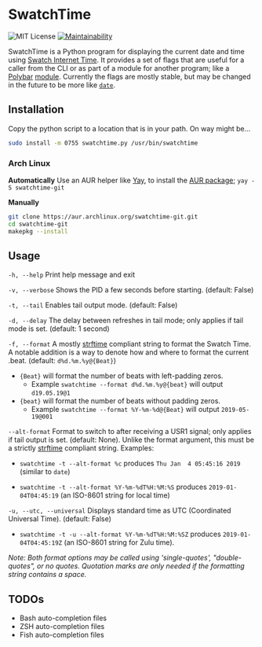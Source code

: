 # SwatchTime

![MIT License](https://img.shields.io/github/license/henry-malinowski/SwatchTime.svg?style=popout)
[![Maintainability](https://api.codeclimate.com/v1/badges/dd0f9388c802c7c8cea2/maintainability)](https://codeclimate.com/github/henry-malinowski/SwatchTime/maintainability)

SwatchTime is a Python program for displaying the current date and time using [Swatch Internet Time](https://en.wikipedia.org/wiki/Swatch_Internet_Time). It provides a set of flags that are useful for a caller from the CLI or as part of a module for another program; like a [Polybar](https://github.com/jaagr/polybar) [module](https://github.com/jaagr/polybar/wiki/User-contributed-modules).  Currently the flags are mostly stable, but may be changed in the future to be more like [`date`](https://linux.die.net/man/1/date).

## Installation

Copy the python script to a location that is in your path. On way might be...

```sh
sudo install -m 0755 swatchtime.py /usr/bin/swatchtime
```

### Arch Linux

**Automatically**
Use an AUR helper like [Yay](https://github.com/Jguer/yay), to install the [AUR package](https://aur.archlinux.org/packages/swatchtime-git/); `yay -S swatchtime-git`

**Manually**

```sh
git clone https://aur.archlinux.org/swatchtime-git.git 
cd swatchtime-git
makepkg --install
```

## Usage

`-h, --help` Print help message and exit

`-v, --verbose` Shows the PID a few seconds before starting. (default: False)

`-t, --tail` Enables tail output mode. (default: False)

`-d, --delay` The delay between refreshes in tail mode; only applies if tail mode is set. (default: 1 second)

`-f, --format` A mostly [strftime](https://docs.python.org/3/library/datetime.html#strftime-and-strptime-behavior) compliant string to format the Swatch Time. A notable addition is a way to denote how and where to format the current .beat. (default: `d%d.%m.%y@{Beat}`)

* `{Beat}` will format the number of beats with left-padding zeros.
  * Example `swatchtime --format d%d.%m.%y@{beat}` will output `d19.05.19@1`
* `{beat}` will format the number of beats without padding zeros.
  * Example `swatchtime --format %Y-%m-%d@{Beat}` will output `2019-05-19@001`

`--alt-format` Format to switch to after receiving a USR1 signal; only applies if tail output is set. (default: None). Unlike the format argument, this must be a strictly [strftime](https://docs.python.org/3/library/datetime.html#strftime-and-strptime-behavior) compliant string. Examples:

* `swatchtime -t --alt-format %c` produces `Thu Jan  4 05:45:16 2019` (similar to `date`)

* `swatchtime -t --alt-format %Y-%m-%dT%H:%M:%S` produces `2019-01-04T04:45:19` (an ISO-8601 string for local time)

`-u, --utc, --universal` Displays standard time as UTC (Coordinated Universal Time). (default: False)

* `swatchtime -t -u --alt-format %Y-%m-%dT%H:%M:%SZ` produces `2019-01-04T04:45:19Z` (an ISO-8601 string for Zulu time).

*Note: Both format options may be called using 'single-quotes', "double-quotes", or no quotes. Quotation marks are only needed if the formatting string contains a space.*

## TODOs

* Bash auto-completion files
* ZSH auto-completion files
* Fish auto-completion files
